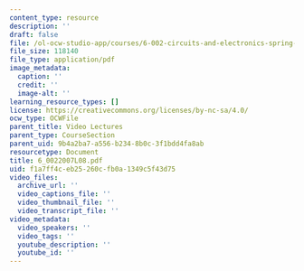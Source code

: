 ```yaml
---
content_type: resource
description: ''
draft: false
file: /ol-ocw-studio-app/courses/6-002-circuits-and-electronics-spring-2007/f1a7ff4ceb25260cfb0a1349c5f43d75_6_0022007L08.pdf
file_size: 118140
file_type: application/pdf
image_metadata:
  caption: ''
  credit: ''
  image-alt: ''
learning_resource_types: []
license: https://creativecommons.org/licenses/by-nc-sa/4.0/
ocw_type: OCWFile
parent_title: Video Lectures
parent_type: CourseSection
parent_uid: 9b4a2ba7-a556-b234-8b0c-3f1bdd4fa8ab
resourcetype: Document
title: 6_0022007L08.pdf
uid: f1a7ff4c-eb25-260c-fb0a-1349c5f43d75
video_files:
  archive_url: ''
  video_captions_file: ''
  video_thumbnail_file: ''
  video_transcript_file: ''
video_metadata:
  video_speakers: ''
  video_tags: ''
  youtube_description: ''
  youtube_id: ''
---
```

